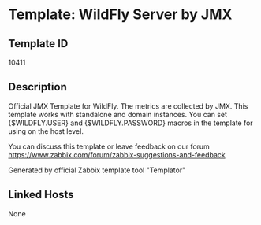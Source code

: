 # Template: WildFly Server by JMX

## Template ID
10411

## Description
Official JMX Template for WildFly.
The metrics are collected by JMX. This template works with standalone and domain instances.
You can set {$WILDFLY.USER} and {$WILDFLY.PASSWORD} macros in the template for using on the host level.

You can discuss this template or leave feedback on our forum https://www.zabbix.com/forum/zabbix-suggestions-and-feedback

Generated by official Zabbix template tool "Templator"

## Linked Hosts
None

